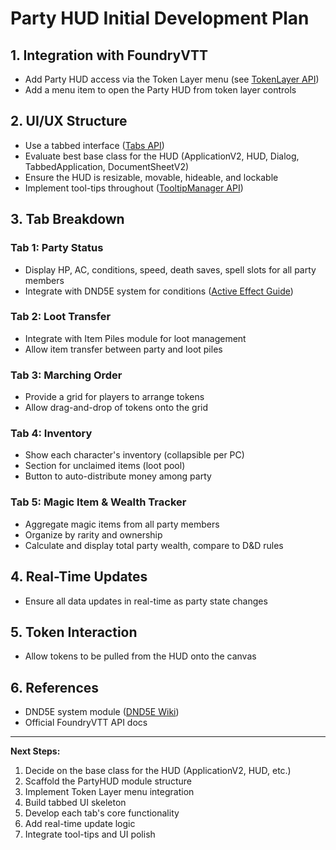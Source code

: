 # Party HUD Initial Development Plan

## 1. Integration with FoundryVTT
- Add Party HUD access via the Token Layer menu (see [TokenLayer API](https://foundryvtt.com/api/classes/foundry.canvas.layers.TokenLayer.html))
- Add a menu item to open the Party HUD from token layer controls

## 2. UI/UX Structure
- Use a tabbed interface ([Tabs API](https://foundryvtt.com/api/classes/foundry.applications.ux.Tabs.html))
- Evaluate best base class for the HUD (ApplicationV2, HUD, Dialog, TabbedApplication, DocumentSheetV2)
- Ensure the HUD is resizable, movable, hideable, and lockable
- Implement tool-tips throughout ([TooltipManager API](https://foundryvtt.com/api/classes/foundry.helpers.interaction.TooltipManager.html))

## 3. Tab Breakdown
### Tab 1: Party Status
- Display HP, AC, conditions, speed, death saves, spell slots for all party members
- Integrate with DND5E system for conditions ([Active Effect Guide](https://github.com/foundryvtt/dnd5e/wiki/Active-Effect-Guide))

### Tab 2: Loot Transfer
- Integrate with Item Piles module for loot management
- Allow item transfer between party and loot piles

### Tab 3: Marching Order
- Provide a grid for players to arrange tokens
- Allow drag-and-drop of tokens onto the grid

### Tab 4: Inventory
- Show each character's inventory (collapsible per PC)
- Section for unclaimed items (loot pool)
- Button to auto-distribute money among party

### Tab 5: Magic Item & Wealth Tracker
- Aggregate magic items from all party members
- Organize by rarity and ownership
- Calculate and display total party wealth, compare to D&D rules

## 4. Real-Time Updates
- Ensure all data updates in real-time as party state changes

## 5. Token Interaction
- Allow tokens to be pulled from the HUD onto the canvas

## 6. References
- DND5E system module ([DND5E Wiki](https://github.com/foundryvtt/dnd5e/wiki))
- Official FoundryVTT API docs

---

**Next Steps:**
1. Decide on the base class for the HUD (ApplicationV2, HUD, etc.)
2. Scaffold the PartyHUD module structure
3. Implement Token Layer menu integration
4. Build tabbed UI skeleton
5. Develop each tab's core functionality
6. Add real-time update logic
7. Integrate tool-tips and UI polish 
